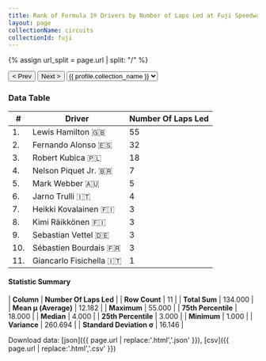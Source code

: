 ```yaml
---
title: Rank of Formula 1® Drivers by Number of Laps Led at Fuji Speedway
layout: page
collectionName: circuits
collectionId: fuji
---
```


{% assign url_split = page.url | split: "/" %}
<div id="collection-navigation">
<button onclick="selector.options[selector.selectedIndex-1].value && (window.location = selector.options[selector.selectedIndex-1].value);">&lt; Prev</button>
<button onclick="selector.options[selector.selectedIndex+1].value && (window.location = selector.options[selector.selectedIndex+1].value);">Next &gt;</button>
<select id="selector" onchange="this.options[this.selectedIndex].value && (window.location = this.options[this.selectedIndex].value);">
  {% for collectionId in site.data[page.collectionName].refs %}
    {% if collectionId == page.collectionId %}
      {% assign selected = "selected" %}
    {% else %}
      {% assign selected = "" %}
    {% endif %}
    {% assign profile = site.data[page.collectionName][collectionId].profile %}
    <option value="/f1/{{ page.collectionName }}/{{ collectionId }}/{{ url_split[4] }}" {{ selected }}>{{ profile.collection_name }}</option>
  {% endfor %}
</select>
</div>

<canvas id="chart" width="400" height="180"></canvas>
<script>
var data = {
    "datasets": [
        {
            "backgroundColor": [
                "#9C8E8D",
                "#9C8E8D",
                "#9C8E8D",
                "#9C8E8D",
                "#9C8E8D",
                "#9C8E8D",
                "#9C8E8D",
                "#9C8E8D",
                "#9C8E8D",
                "#9C8E8D",
                "#9C8E8D"
            ],
            "borderColor": [
                "#1D181E",
                "#1D181E",
                "#1D181E",
                "#1D181E",
                "#1D181E",
                "#1D181E",
                "#1D181E",
                "#1D181E",
                "#1D181E",
                "#1D181E",
                "#1D181E"
            ],
            "borderWidth": 1,
            "data": [
                55.0,
                32.0,
                18.0,
                7.0,
                5.0,
                4.0,
                3.0,
                3.0,
                3.0,
                3.0,
                1.0
            ],
            "label": "Number Of Laps Led"
        }
    ],
    "labels": [
        "Lewis Hamilton",
        "Fernando Alonso",
        "Robert Kubica",
        "Nelson Piquet Jr.",
        "Mark Webber",
        "Jarno Trulli",
        "Heikki Kovalainen",
        "Kimi Räikkönen",
        "Sebastian Vettel",
        "Sébastien Bourdais",
        "Giancarlo Fisichella"
    ]
};
var options = {
  legend: {
    display: false
  },
  scales: {
    xAxes: [{
      ticks: {
        beginAtZero: true,
        maxRotation: 180,
        display: window.innerWidth > 800
      }
    }],
    yAxes: [{
      ticks: {
        beginAtZero: true
      }
    }]
  },
  onResize: function(chart, size) {
    chart.options.scales.xAxes[0].ticks.display = size.width > 800;
  }
};
var chart = new Chart("chart", {
    data: data,
    type: 'bar',
    options: options
});
</script>



### Data Table

| # | Driver | Number Of Laps Led |
|--|--|--|
| 1. | Lewis Hamilton 🇬🇧 | 55 |
| 2. | Fernando Alonso 🇪🇸 | 32 |
| 3. | Robert Kubica 🇵🇱 | 18 |
| 4. | Nelson Piquet Jr. 🇧🇷 | 7 |
| 5. | Mark Webber 🇦🇺 | 5 |
| 6. | Jarno Trulli 🇮🇹 | 4 |
| 7. | Heikki Kovalainen 🇫🇮 | 3 |
| 8. | Kimi Räikkönen 🇫🇮 | 3 |
| 9. | Sebastian Vettel 🇩🇪 | 3 |
| 10. | Sébastien Bourdais 🇫🇷 | 3 |
| 11. | Giancarlo Fisichella 🇮🇹 | 1 |

#### Statistic Summary

| **Column** | **Number Of Laps Led** |
| **Row Count** | 11 |
| **Total Sum** | 134.000 |
| **Mean μ (Average)** | 12.182 |
| **Maximum** | 55.000 |
| **75th Percentile** | 18.000 |
| **Median** | 4.000 |
| **25th Percentile** | 3.000 |
| **Minimum** | 1.000 |
| **Variance** | 260.694 |
| **Standard Deviation σ** | 16.146 |

Download data: [json]({{ page.url | replace:'.html','.json' }}), [csv]({{ page.url | replace:'.html','.csv' }})
